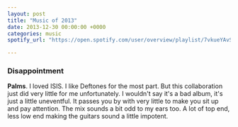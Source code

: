 ```yaml
---
layout: post
title: "Music of 2013"
date: 2013-12-30 00:00:00 +0000
categories: music
spotify_url: "https://open.spotify.com/user/overview/playlist/7vkueYAvSljkduuBjM179P"

---
```


### Disappointment

**Palms**. I loved ISIS. I like Deftones for the most part. But this collaboration just did very little for me unfortunately. I wouldn't say it's a bad album, it's just a little uneventful. It passes you by with very little to make you sit up and pay attention. The mix sounds a bit odd to my ears too. A lot of top end, less low end making the guitars sound a little impotent.
